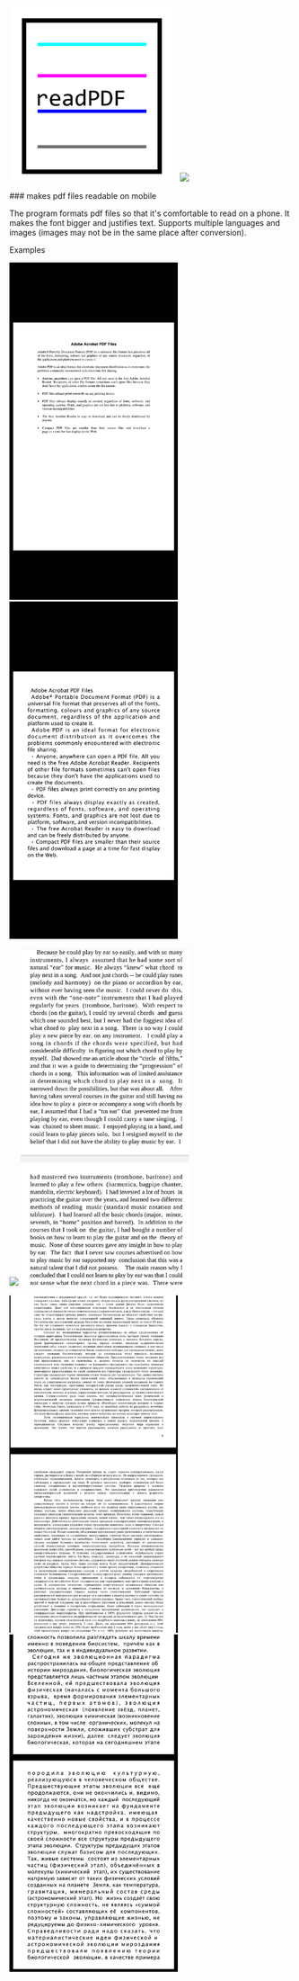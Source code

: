 <p float="left">
<img src="icon.png" width="300">
<img src="screenshot.jpg" width="500" />
</p>
### makes pdf files readable on mobile

The program formats pdf files so that it's comfortable to read on a phone. It makes the font bigger and justifies text. Supports multiple languages and images (images may not be in the same place after conversion).


Examples
<p float="left">
  <img src="examples/sample.jpg" width="300" />
  <img src="examples/sample-after.jpg" width="300" /> 
</p>
<p float="left">
  <img src="examples/sample2.jpg" width="300" />
  <img src="examples/sample2-after.jpg" width="300" /> 
</p>
<p float="left">
  <img src="examples/sample1.jpg" width="300" />
  <img src="examples/sample1-after.jpg" width="300" /> 
</p>
